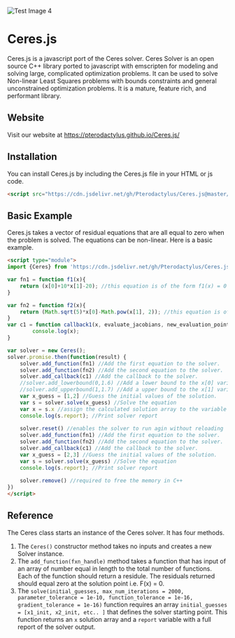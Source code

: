 ![Test Image 4](https://travis-ci.com/Pterodactylus/Ceres.js.svg?branch=master)

# Ceres.js
Ceres.js is a javascript port of the Ceres solver. Ceres Solver is an open source C++ library ported to javascript with emscripten for modeling and solving large, complicated optimization problems. It can be used to solve Non-linear Least Squares problems with bounds constraints and general unconstrained optimization problems. It is a mature, feature rich, and performant library.

## Website
Visit our website at https://pterodactylus.github.io/Ceres.js/

## Installation
You can install Ceres.js by including the Ceres.js file in your HTML or js code.

```HTML
<script src="https://cdn.jsdelivr.net/gh/Pterodactylus/Ceres.js@master/Ceres-v1.4.8.js"></script>
```

## Basic Example
Ceres.js takes a vector of residual equations that are all equal to zero when the problem is solved. The equations can be non-linear. Here is a basic example.

```html
<script type="module">
import {Ceres} from 'https://cdn.jsdelivr.net/gh/Pterodactylus/Ceres.js@master/Ceres-v1.4.8.js' //Always imported via ES6 import

var fn1 = function f1(x){
	return (x[0]+10*x[1]-20); //this equation is of the form f1(x) = 0 
}

var fn2 = function f2(x){
	return (Math.sqrt(5)*x[0]-Math.pow(x[1], 2)); //this equation is of the form f2(x) = 0 
}
var c1 = function callback1(x, evaluate_jacobians, new_evaluation_point){
		console.log(x);
}

var solver = new Ceres();
solver.promise.then(function(result) { 
	solver.add_function(fn1) //Add the first equation to the solver.
	solver.add_function(fn2) //Add the second equation to the solver.
	solver.add_callback(c1) //Add the callback to the solver.
	//solver.add_lowerbound(0,1.6) //Add a lower bound to the x[0] variable
	//solver.add_upperbound(1,1.7) //Add a upper bound to the x[1] variable
	var x_guess = [1,2] //Guess the initial values of the solution.
	var s = solver.solve(x_guess) //Solve the equation
	var x = s.x //assign the calculated solution array to the variable x
	console.log(s.report); //Print solver report
	
	solver.reset() //enables the solver to run agin without reloading
	solver.add_function(fn1) //Add the first equation to the solver.
	solver.add_function(fn2) //Add the second equation to the solver.
	solver.add_callback(c1) //Add the callback to the solver.
	var x_guess = [2,3] //Guess the initial values of the solution.
	var s = solver.solve(x_guess) //Solve the equation
	console.log(s.report); //Print solver report
	
	solver.remove() //required to free the memory in C++
})
</script>
```

## Reference
The Ceres class starts an instance of the Ceres solver. It has four methods.

1. The `Ceres()` constructor method takes no inputs and creates a new Solver instance.
2. The `add_function(fxn_handle)` method takes a function that has input of an array of number equal in length to the total number of functions. Each of the function should return a residule. The residuals returned should equal zero at the solution point i.e. F(x) = 0.
3. The `solve(initial_guesses, max_num_iterations = 2000, parameter_tolerance = 1e-10, function_tolerance = 1e-16, gradient_tolerance = 1e-16)` function requires an array `initial_guesses = [x1_init, x2_init, etc.. ]` that defines the solver starting point. This function returns an `x` solution array and a `report` variable with a full report of the solver output.
